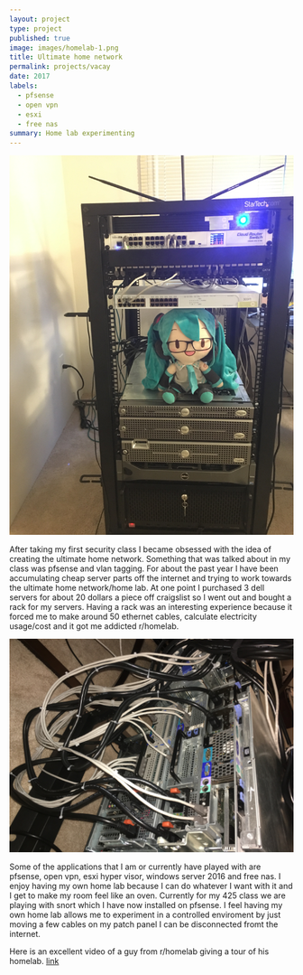 ```yaml
---
layout: project
type: project
published: true
image: images/homelab-1.png
title: Ultimate home network
permalink: projects/vacay
date: 2017
labels:
  - pfsense
  - open vpn
  - esxi
  - free nas
summary: Home lab experimenting
---
```


<img class="ui medium right floated rounded image rotate90" src="../images/homelab-1.JPG">

After taking my first security class I became obsessed with the idea of creating the ultimate home network. Something that was talked about in my class was pfsense and vlan tagging. For about the past year I have been accumulating cheap server parts off the internet and trying to work towards the ultimate home network/home lab. At one point I purchased 3 dell servers for about 20 dollars a piece off craigslist so I went out and bought a rack for my servers. Having a rack was an interesting experience because it forced me to make around 50 ethernet cables, calculate electricity usage/cost and it got me addicted r/homelab.
 
<img class="ui medium right floated rounded image rotate90" src="../images/homelab-2.JPG" class="rotate90">

Some of the applications that I am or currently have played with are pfsense, open vpn, esxi hyper visor, windows server 2016 and free nas. I enjoy having my own home lab because I can do whatever I want with it and I get to make my room feel like an oven. Currently for my 425 class we are playing with snort which I have now installed on pfsense. I feel having my own home lab allows me to experiment in a controlled enviroment by just moving a few cables on my patch panel I can be disconnected fromt the internet.

Here is an excellent video of a guy from r/homelab giving a tour of his homelab. <a href = "https://www.youtube.com/watch?v=nRmNSJAuBmg">link</a>
